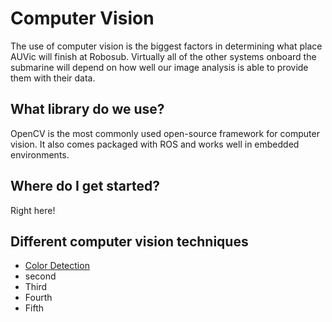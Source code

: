 # Computer Vision

The use of computer vision is the biggest factors in determining what place AUVic will finish at Robosub. Virtually all of the other systems onboard the submarine will depend on how well our image analysis is able to provide them with their data.

## What library do we use?

OpenCV is the most commonly used open-source framework for computer vision. It also comes packaged with ROS and works well in embedded environments.

## Where do I get started?

Right here!

## Different computer vision techniques

- [Color Detection](src/colorDetection/)
- second
- Third
- Fourth
- Fifth
